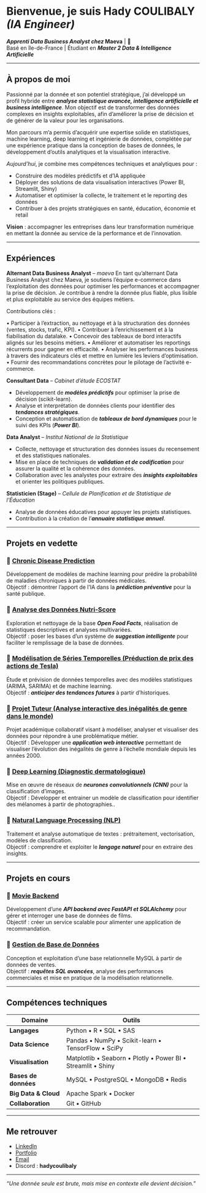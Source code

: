 # Bienvenue, je suis **Hady COULIBALY *(IA Engineer)***

 ***Apprenti Data Business Analyst chez* Maeva** | 👤  
 Basé en île-de-France | Étudiant en ***Master 2 Data & Intelligence Artificielle***  

---

##  À propos de moi

Passionné par la donnée et son potentiel stratégique, j’ai développé un profil hybride entre ***analyse statistique avancée, intelligence artificielle et business intelligence***.
Mon objectif est de transformer des données complexes en insights exploitables, afin d’améliorer la prise de décision et de générer de la valeur pour les organisations.

Mon parcours m’a permis d’acquérir une expertise solide en statistiques, machine learning, deep learning et ingénierie de données, complétée par une expérience pratique dans la conception de bases de données, le développement d’outils analytiques et la visualisation interactive.

*Aujourd’hui*, je combine mes compétences techniques et analytiques pour :

- Construire des modèles prédictifs et d’IA appliquée
- Déployer des solutions de data visualisation interactives (Power BI, Streamlit, Shiny)
- Automatiser et optimiser la collecte, le traitement et le reporting des données
- Contribuer à des projets stratégiques en santé, éducation, économie et retail

**Vision** : accompagner les entreprises dans leur transformation numérique en mettant la donnée au service de la performance et de l’innovation.  

---

##  Expériences

**Alternant Data Business Analyst** –  *maeva*
En tant qu’alternant Data Business Analyst chez Maeva, je soutiens l’équipe e-commerce dans l’exploitation des données pour optimiser les performances et accompagner la prise de décision. Je contribue à rendre la donnée plus fiable, plus lisible et plus exploitable au service des équipes métiers.

Contributions clés :

• Participer à l’extraction, au nettoyage et à la structuration des données (ventes, stocks, trafic, KPI).
• Contribuer à l’enrichissement et à la fiabilisation du datalake.
• Concevoir des tableaux de bord interactifs alignés sur les besoins métiers.
• Améliorer et automatiser les reportings récurrents pour gagner en efficacité.
• Analyser les performances business à travers des indicateurs clés et mettre en lumière les leviers d’optimisation.
• Fournir des recommandations concrètes pour le pilotage de l’activité e-commerce.

**Consultant Data** –  *Cabinet d’étude ECOSTAT* 
- Développement de ***modèles prédictifs*** pour optimiser la prise de décision (scikit-learn).  
- Analyse et interprétation de données clients pour identifier des ***tendances stratégiques***.  
- Conception et automatisation de ***tableaux de bord dynamiques*** pour le suivi des KPIs (***Power BI***).  



**Data Analyst** – *Institut National de la Statistique*
- Collecte, nettoyage et structuration des données issues du recensement et des statistiques nationales.  
- Mise en place de techniques de ***validation et de codification*** pour assurer la qualité et la cohérence des données.  
- Collaboration avec les analystes pour extraire des ***insights exploitables*** et orienter les politiques publiques.  



**Statisticien (Stage)** – *Cellule de Planification et de Statistique de l’Éducation*
- Analyse de données éducatives pour appuyer les projets statistiques.  
- Contribution à la création de l’***annuaire statistique annuel***.  


---

##  Projets en vedette

### 🔹 [Chronic Disease Prediction](https://github.com/hadycoul12/chronic-disease-prediction)  
Développement de modèles de machine learning pour prédire la probabilité de maladies chroniques à partir de données médicales.  
Objectif : démontrer l’apport de l’IA dans la ***prédiction préventive*** pour la santé publique.  



### 🔹 [Analyse des Données Nutri-Score](https://github.com/hadycoul12/Analyse-des-Donnees-Nutri-Score)  
Exploration et nettoyage de la base ***Open Food Facts***, réalisation de statistiques descriptives et analyses multivariées.  
Objectif : poser les bases d’un système de ***suggestion intelligente*** pour faciliter le remplissage de la base de données.  



### 🔹 [Modélisation de Séries Temporelles (Préduction de prix des actions de Tesla)](https://github.com/hadycoul12/-Modelisation-de-Serie-Temporelle)  
Étude et prévision de données temporelles avec des modèles statistiques (ARIMA, SARIMA) et de machine learning.  
Objectif : ***anticiper des tendances futures*** à partir d’historiques.  



### 🔹 [Projet Tuteur (Analyse interactive des inégalités de genre dans le monde)](https://github.com/hadycoul12/Projet-Tuteur-)  
Projet académique collaboratif visant à modéliser, analyser et visualiser des données pour répondre à une problématique métier.  
Objectif : Développer une ***application web interactive*** permettant de visualiser l’évolution des inégalités de genre à l’échelle mondiale depuis les années 2000.  



### 🔹 [Deep Learning (Diagnostic dermatologique)](https://github.com/hadycoul12/Projet-Deep-learning)  
Mise en œuvre de réseaux de ***neurones convolutionnels (CNN)*** pour la classification d’images.  
Objectif : Développer et entrainer un modèle de classification pour identifier des mélanomes à partir de photographies..  



### 🔹 [Natural Language Processing (NLP)](https://github.com/hadycoul12/Natural-Language-Processing-NLP-)  
Traitement et analyse automatique de textes : prétraitement, vectorisation, modèles de classification.  
Objectif : comprendre et exploiter le ***langage naturel*** pour en extraire des insights.  

---

## Projets en cours

### 🔹 [Movie Backend](https://github.com/hadycoul12/movie_backend)  
Développement d’une ***API backend avec FastAPI et SQLAlchemy*** pour gérer et interroger une base de données de films.  
Objectif : créer un service scalable pour alimenter une application de recommandation.  



### 🔹 [Gestion de Base de Données](https://github.com/hadycoul12/Gestion-de-Base-de-Donnees)  
Conception et exploitation d’une base relationnelle MySQL à partir de données de ventes.  
Objectif : ***requêtes SQL avancées***, analyse des performances commerciales et mise en pratique de la modélisation relationnelle.  


---

##  Compétences techniques

| Domaine | Outils |
|---------|--------|
| **Langages** | Python • R • SQL • SAS |
| **Data Science** | Pandas • NumPy • Scikit-learn • TensorFlow • SciPy |
| **Visualisation** | Matplotlib • Seaborn • Plotly • Power BI • Streamlit • Shiny |
| **Bases de données** | MySQL • PostgreSQL • MongoDB • Redis |
| **Big Data & Cloud** | Apache Spark • Docker |
| **Collaboration** | Git • GitHub |

---

##  Me retrouver

-  [LinkedIn](https://linkedin.com/in/hady-coulibaly)  
-  [Portfolio](https://portofolio-hadycoul.lovable.app/)  
-  [Email](mailto:coulibalyhady33@gmail.com)  
-  Discord : **hadycoulibaly**  

---

 *“Une donnée seule est brute, mais mise en contexte elle devient décision.”*  
